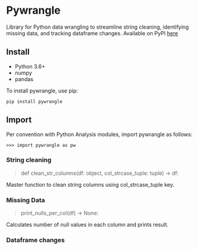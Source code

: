 # Pywrangle
Library for Python data wrangling to streamline string cleaning, identifying missing data, and tracking dataframe changes. Available on PyPI [here](https://pypi.org/project/pywrangle/)


## Install
- Python 3.6+
- numpy
- pandas

To install pywrangle, use pip:

```
pip install pywrangle
```

## Import

Per convention with Python Analysis modules, import pywrangle as follows:
```
>>> import pywrangle as pw
```

### String cleaning
> def clean_str_columns(df: object, col_strcase_tuple: tuple) -> df:

Master function to clean string columns using col_strcase_tuple key.

### Missing Data
> print_nulls_per_col(df) -> None:

Calculates number of null values in each column and prints result.

### Dataframe changes




